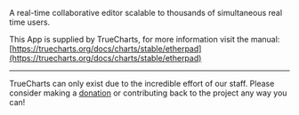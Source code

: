 A real-time collaborative editor scalable to thousands of simultaneous real time users.

This App is supplied by TrueCharts, for more information visit the manual: [https://truecharts.org/docs/charts/stable/etherpad](https://truecharts.org/docs/charts/stable/etherpad)

---

TrueCharts can only exist due to the incredible effort of our staff.
Please consider making a [donation](https://truecharts.org/docs/about/sponsor) or contributing back to the project any way you can!

